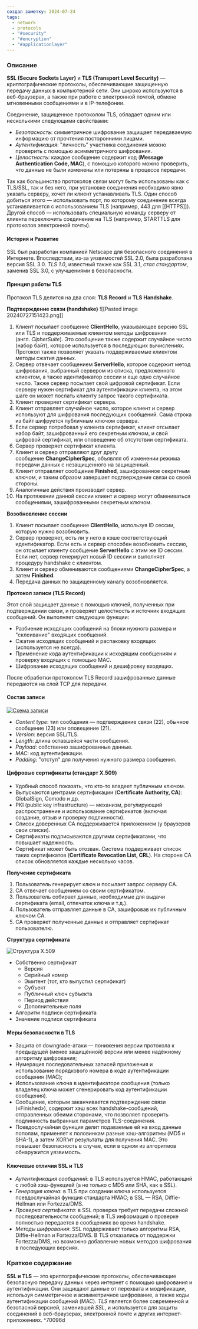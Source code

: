 ```yaml
---
создал заметку: 2024-07-24
tags:
  - network
  - protocols
  - "#security"
  - "#encryption"
  - "#applicationlayer"
---
```

### Описание

**SSL (Secure Sockets Layer)** и **TLS (Transport Level Security)** — криптографические протоколы, обеспечивающие защищенную передачу данных в компьютерной сети. Они широко используются в веб-браузерах, а также при работе с электронной почтой, обмене мгновенными сообщениями и в IP-телефонии.

Соединение, защищенное протоколом TLS, обладает одним или несколькими следующими свойствами:

- _Безопасность_: симметричное шифрование защищает передаваемую информацию от прочтения посторонними лицами.
- _Аутентификация_: "личность" участника соединения можно проверить с помощью асимметричного шифрования.
- _Целостность_: каждое сообщение содержит код (**Message Authentication Code, MAC**), с помощью которого можно проверить, что данные не были изменены или потеряны в процессе передачи.

Так как большинство протоколов связи могут быть использованы как с TLS/SSL, так и без него, при установке соединения необходимо явно указать серверу, хочет ли клиент устанавливать TLS. Один способ добиться этого — использовать порт, по которому соединение всегда устанавливается с использованием TLS (например, 443 для [[HTTPS]]). Другой способ — использовать специальную команду серверу от клиента переключить соединение на TLS (например, STARTTLS для протоколов электронной почты).
#### История и Развитие

SSL был разработан компанией Netscape для безопасного соединения в Интернете. Впоследствии, из-за уязвимостей SSL 2.0, была разработана версия SSL 3.0. *TLS 1.0*, известный также как SSL 3.1, *стал стандартом*, заменив SSL 3.0, с улучшениями в безопасности.

#### Принцип работы TLS

Протокол TLS делится на два слоя: **TLS Record** и **TLS Handshake**.

**Подтверждение связи (handshake)**
![[Pasted image 20240727151423.png]]
1. Клиент посылает сообщение **ClientHello**, указывающее версию SSL или TLS и поддерживаемые клиентом методы шифрования (англ. _CipherSuite_). Это сообщение также содержит случайное число (набор байт), которое используется в последующих вычислениях. Протокол также позволяет указать поддерживаемые клиентом методы сжатия данных.
2. Сервер отвечает сообщением **ServerHello**, которое содержит метод шифрования, выбранный сервером из списка, предложенного клиентом, а также идентификатор сессии и еще одно случайное число. Также сервер посылает свой цифровой сертификат. Если серверу нужен сертификат для аутентификации клиента, на этом шаге он может послать клиенту запрос такого сертификата.
3. Клиент проверяет сертификат сервера.
4. Клиент отправляет случайное число, которое клиент и сервер используют для шифрования последующих сообщений. Сама строка из байт шифруется публичным ключом сервера.
5. Если сервер потребовал у клиента сертификат, клиент отсылает набор байт, зашифрованный его секретным ключом, и свой цифровой сертификат, или оповещение об отсутствии сертификата.
6. Сервер проверяет сертификат клиента.
7. Клиент и сервер отправляют друг другу сообщение **ChangeCipherSpec**, объявляя об изменении режима передачи данных с незащищенного на защищенный.
8. Клиент отправляет сообщение **Finished**, зашифрованное секретным ключом, и таким образом завершает подтверждение связи со своей стороны.
9. Аналогичные действия производит сервер.
10. На протяжении данной сессии клиент и сервер могут обмениваться сообщениями, зашифрованными секретным ключом.

**Возобновление сессии**

1. Клиент посылает сообщение **ClientHello**, используя ID сессии, которую нужно возобновить.
2. Сервер проверяет, есть ли у него в кэше соответствующий идентификатор. Если есть и сервер способен возобновить сессию, он отсылает клиенту сообщение **ServerHello** с этим же ID сессии. Если нет, сервер генерирует новый ID сессии и выполняет процедуру handshake с клиентом.
3. Клиент и сервер обмениваются сообщениями **ChangeCipherSpec**, а затем **Finished**.
4. Передача данных по защищенному каналу возобновляется.

**Протокол записи (TLS Record)**

Этот слой защищает данные с помощью ключей, полученных при подтверждении связи, и проверяет целостность и источник входящих сообщений. Он выполняет следующие функции:

- Разбиение исходящих сообщений на блоки нужного размера и "склеивание" входящих сообщений.
- Сжатие исходящих сообщений и распаковку входящих (используется не всегда).
- Применение кода аутентификации к исходящим сообщениям и проверку входящих с помощью MAC.
- Шифрование исходящих сообщений и дешифровку входящих.

После обработки протоколом TLS Record зашифрованные данные передаются на слой TCP для передачи.

#### Состав записи

[![Схема записи](https://neerc.ifmo.ru/wiki/images/3/3d/TLS-Record.png)](https://neerc.ifmo.ru/wiki/index.php?title=%D0%A4%D0%B0%D0%B9%D0%BB:TLS-Record.png "Схема записи")

- _Content type_: тип сообщения — подтверждение связи (22), обычное сообщение (23) или оповещение (21).
- _Version_: версия SSL/TLS.
- _Length_: длина оставшейся части сообщения.
- _Payload_: собственно зашифрованные данные.
- _MAC_: код аутентификации.
- _Padding_: "отступ" для получения нужного размера сообщения.
#### Цифровые сертификаты (стандарт X.509)

- Удобный способ показать, что кто-то владеет публичным ключом.
- Выпускаются центрами сертификации (**Certificate Authority, CA**): GlobalSign, Comodo и др.
- PKI (public key infrastructure) — механизм, регулирующий распространение и использование сертификатов (включая создание, отзыв и проверку подлинности).
- Список доверенных CA поддерживается приложением (у браузеров свои списки).
- Сертификаты подписываются другими сертификатами, что повышает надежность.
- Сертификат может быть отозван. Система поддерживает список таких сертификатов (**Certificate Revocation List, CRL**). На стороне CA список обновляется каждые несколько часов.

**Получение сертификата**

1. Пользователь генерирует ключ и посылает запрос серверу CA.
2. CA отвечает сообщением со своим сертификатом.
3. Пользователь собирает данные, необходимые для выдачи сертификата (email, отпечаток ключа и т.д.).
4. Пользователь отправляет данные в CA, зашифровав их публичным ключом CA.
5. CA проверяет полученные данные и отправляет сертификат пользователю.

**Структура сертификата**
  
![Структура X.509](https://neerc.ifmo.ru/wiki/images/c/c2/Cert-structure.png)
- Собственно сертификат
    - Версия
    - Серийный номер
    - Эмитент (тот, кто выпустил сертификат)
    - Субъект
    - Публичный ключ субъекта
    - Период действия
    - Дополнительные поля
- Алгоритм подписи сертификата
- Значение подписи сертификата
#### Меры безопасности в TLS

- Защита от downgrade-атаки — понижения версии протокола к предыдущей (менее защищённой) версии или менее надёжному алгоритму шифрования;
- Нумерация последовательных записей приложения и использование порядкового номера в коде аутентификации сообщения (MAC);
- Использование ключа в идентификаторе сообщения (только владелец ключа может сгенерировать код аутентификации сообщения).
- Сообщение, которым заканчивается подтверждение связи («Finished»), содержит хэш всех handshake-сообщений, отправленных обеими сторонами, что позволяет проверить подлинность выбранных параметров TLS-соединения.
- Псевдослучайная функция делит подаваемые ей на вход данные пополам, применяет к половинкам разные хэш-алгоритмы (MD5 и SHA-1), а затем XOR'ит результаты для получения MAC. Это повышает безопасность в случае, если в одном из алгоритмов обнаружится уязвимость.

#### Ключевые отличия SSL и TLS

- _Аутентификация сообщений_: в TLS используется HMAC, работающий с любой хэш-функцией (а не только с MD5 или SHA, как в SSL).
- _Генерация ключа_: в TLS при создании ключа используется псевдослучайная функция стандарта HMAC; в SSL — RSA, Diffie-Hellman или Fortezza/DMS.
- _Проверка сертификата_: в SSL проверка требует передачи сложной последовательности сообщений; в TLS информация о проверке полностью передается в сообщениях во время handshake.
- _Методы шифрования_: SSL поддерживает только алгоритмы RSA, Diffie-Hellman и Fortezza/DMS. В TLS отказались от поддержки Fortezza/DMS, но возможно добавление новых методов шифрования в последующих версиях.
### Краткое содержание

**SSL и TLS** — это криптографические протоколы, обеспечивающие безопасную передачу данных через интернет с помощью шифрования и аутентификации. Они защищают данные от перехвата и модификации, используя симметричное и асимметричное шифрование, а также коды аутентификации сообщений (MAC). *TLS* является более современной и безопасной версией, заменившей *SSL*, и используется для защиты соединений в веб-браузерах, электронной почте и других интернет-приложениях. ^70096d
